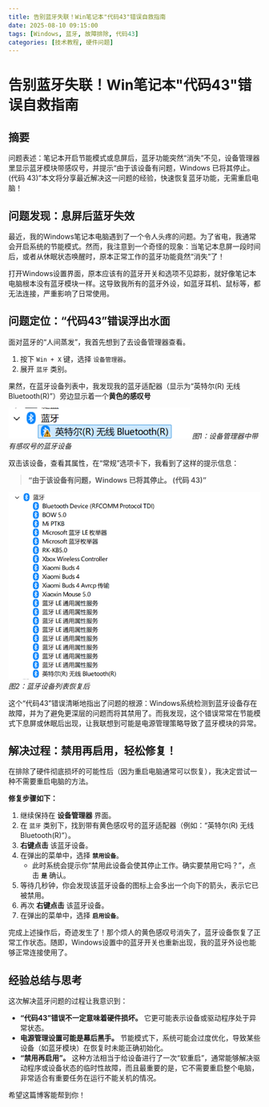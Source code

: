 ```yaml
---
title: 告别蓝牙失联！Win笔记本"代码43"错误自救指南
date: 2025-08-10 09:15:00
tags: [Windows, 蓝牙, 故障排除, 代码43]
categories: [技术教程, 硬件问题]
---
```


# 告别蓝牙失联！Win笔记本"代码43"错误自救指南

## 摘要

问题表述：笔记本开启节能模式或息屏后，蓝牙功能突然“消失”不见，设备管理器里显示蓝牙模块带感叹号，并提示“由于该设备有问题，Windows 已将其停止。(代码 43)”本文将分享最近解决这一问题的经验，快速恢复蓝牙功能，无需重启电脑！

## 问题发现：息屏后蓝牙失效

最近，我的Windows笔记本电脑遇到了一个令人头疼的问题。为了省电，我通常会开启系统的节能模式。然而，我注意到一个奇怪的现象：当笔记本息屏一段时间后，或者从休眠状态唤醒时，原本正常工作的蓝牙功能竟然“消失”了！

打开Windows设置界面，原本应该有的蓝牙开关和选项不见踪影，就好像笔记本电脑根本没有蓝牙模块一样。这导致我所有的蓝牙外设，如蓝牙耳机、鼠标等，都无法连接，严重影响了日常使用。

## 问题定位：“代码43”错误浮出水面

面对蓝牙的“人间蒸发”，我首先想到了去设备管理器查看。

1. 按下 `Win + X` 键，选择 `设备管理器`。
2. 展开 `蓝牙` 类别。

果然，在蓝牙设备列表中，我发现我的蓝牙适配器（显示为“英特尔(R) 无线 Bluetooth(R)”）旁边显示着一个**黄色的感叹号**

![设备管理器中的蓝牙设备](https://raw.githubusercontent.com/Changhuaishui/chenji/main/source/_posts/image/%E7%AC%94%E8%AE%B0%E6%9C%AC%E8%93%9D%E7%89%99%E8%BF%9E%E6%8E%A5%E9%97%AE%E9%A2%98/%E8%93%9D%E7%89%99%E5%A4%B1%E6%95%88%E6%88%AA%E5%9B%BE.png)
*图1：设备管理器中带有感叹号的蓝牙设备*

双击该设备，查看其属性，在“常规”选项卡下，我看到了这样的提示信息：

> **“由于该设备有问题，Windows 已将其停止。 (代码 43)”**

![设备管理器中的蓝牙设备列表](https://raw.githubusercontent.com/Changhuaishui/chenji/main/source/_posts/image/%E7%AC%94%E8%AE%B0%E6%9C%AC%E8%93%9D%E7%89%99%E8%BF%9E%E6%8E%A5%E9%97%AE%E9%A2%98/%E8%93%9D%E7%89%99%E6%81%A2%E5%A4%8D%E6%88%AA%E5%9B%BE.png)
*图2：蓝牙设备列表恢复后*

这个“代码43”错误清晰地指出了问题的根源：Windows系统检测到蓝牙设备存在故障，并为了避免更深层的问题而将其禁用了。而我发现，这个错误常常在节能模式下息屏或休眠后出现，让我联想到可能是电源管理策略导致了蓝牙模块的异常。

## 解决过程：禁用再启用，轻松修复！

在排除了硬件彻底损坏的可能性后（因为重启电脑通常可以恢复），我决定尝试一种不需要重启电脑的方法。

**修复步骤如下：**

1. 继续保持在 **设备管理器** 界面。
2. 在 `蓝牙` 类别下，找到带有黄色感叹号的蓝牙适配器（例如：“英特尔(R) 无线 Bluetooth(R)”）。
3. **右键点击** 该蓝牙设备。
4. 在弹出的菜单中，选择 **`禁用设备`**。
   * 此时系统会提示你“禁用此设备会使其停止工作。确实要禁用它吗？”，点击 **`是`** 确认。
5. 等待几秒钟，你会发现该蓝牙设备的图标上会多出一个向下的箭头，表示它已被禁用。
6. 再次 **右键点击** 该蓝牙设备。
7. 在弹出的菜单中，选择 **`启用设备`**。

完成上述操作后，奇迹发生了！那个烦人的黄色感叹号消失了，蓝牙设备恢复了正常工作状态。随即，Windows设置中的蓝牙开关也重新出现，我的蓝牙外设也能够正常连接使用了。

## 经验总结与思考

这次解决蓝牙问题的过程让我意识到：

* **“代码43”错误不一定意味着硬件损坏。** 它更可能表示设备或驱动程序处于异常状态。
* **电源管理设置可能是幕后黑手。** 节能模式下，系统可能会过度优化，导致某些设备（如蓝牙模块）在恢复时未能正确初始化。
* **“禁用再启用”。** 这种方法相当于给设备进行了一次“软重启”，通常能够解决驱动程序或设备状态的临时性故障，而且最重要的是，它不需要重启整个电脑，非常适合有重要任务在运行不能关机的情况。


希望这篇博客能帮到你！
